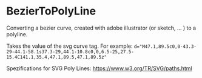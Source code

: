 # BezierToPolyLine


Converting a bezier curve, created with adobe illustrator (or sketch, ... ) to a polyline. 

Takes the value of the svg curve tag. 
For example:  ```d="M47.1,89.5c0,0-43.3-29-44.1-58.1s37.3-29,44.1-10.8c0,0,6.5-25,27.5-15.4C141.1,35.4,47.1,89.5,47.1,89.5z"```


Spezifications for SVG Poly Lines: https://www.w3.org/TR/SVG/paths.html
